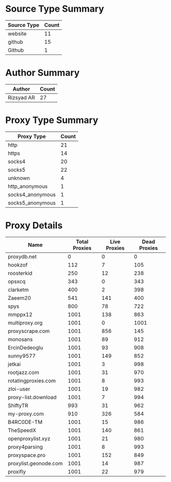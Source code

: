 # Source Type Summary

| Source Type | Count |
|-------------|-------|
| website | 11 |
| github | 15 |
| Github | 1 |


# Author Summary

| Author | Count |
|--------|-------|
| Rizsyad AR | 27 |


# Proxy Type Summary

| Proxy Type | Count |
|------------|-------|
| http | 21 |
| https | 14 |
| socks4 | 20 |
| socks5 | 22 |
| unknown | 4 |
| http_anonymous | 1 |
| socks4_anonymous | 1 |
| socks5_anonymous | 1 |


# Proxy Details

| Name | Total Proxies | Live Proxies | Dead Proxies |
|------|---------------|--------------|---------------|
| proxydb.net | 0 | 0 | 0 |
| hookzof | 112 | 7 | 105 |
| roosterkid | 250 | 12 | 238 |
| opsxcq | 343 | 0 | 343 |
| clarketm | 400 | 2 | 398 |
| Zaeem20 | 541 | 141 | 400 |
| spys | 800 | 78 | 722 |
| mmppx12 | 1001 | 138 | 863 |
| multiproxy.org | 1001 | 0 | 1001 |
| proxyscrape.com | 1001 | 856 | 145 |
| monosans | 1001 | 89 | 912 |
| ErcinDedeoglu | 1001 | 93 | 908 |
| sunny9577 | 1001 | 149 | 852 |
| jetkai | 1001 | 3 | 998 |
| rootjazz.com | 1001 | 31 | 970 |
| rotatingproxies.com | 1001 | 8 | 993 |
| zloi-user | 1001 | 19 | 982 |
| proxy-list.download | 1001 | 7 | 994 |
| ShiftyTR | 993 | 31 | 962 |
| my-proxy.com | 910 | 326 | 584 |
| B4RC0DE-TM | 1001 | 15 | 986 |
| TheSpeedX | 1001 | 140 | 861 |
| openproxylist.xyz | 1001 | 21 | 980 |
| proxy4parsing | 1001 | 8 | 993 |
| proxyspace.pro | 1001 | 152 | 849 |
| proxylist.geonode.com | 1001 | 14 | 987 |
| proxifly | 1001 | 22 | 979 |

